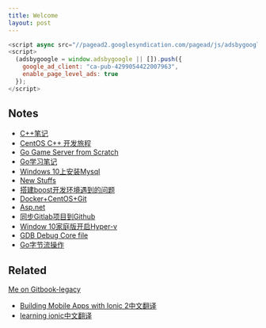 ```yaml
---
title: Welcome
layout: post
---
```

```js
<script async src="//pagead2.googlesyndication.com/pagead/js/adsbygoogle.js"></script>
<script>
  (adsbygoogle = window.adsbygoogle || []).push({
    google_ad_client: "ca-pub-4299054422007963",
    enable_page_level_ads: true
  });
</script>
```
## Notes

* [C++笔记](./notes/cppnotes.md)
* [CentOS C++ 开发旅程](./notes/CentOSCpp开发旅程.md)
* [Go Game Server from Scratch](./notes/goserverfromscratch.md)
* [Go学习笔记](./notes/gogogo.md)
* [Windows 10上安装Mysql](./notes/installmysqlonwin10.md)
* [New Stuffs](./notes/newstuffs.md)
* [搭建boost开发环境遇到的问题](./notes/problemonboost.md)
* [Docker+CentOS+Git](./notes/Docker+CentOS+Git.md)
* [Asp.net](./notes/dotnet.md)
* [同步Gitlab项目到Github](./notes/syncgithubwithgitlab.md)
* [Window 10家庭版开启Hyper-v](./notes/windows10hyperv.md)
* [GDB Debug Core file](./notes/gdbdebug.md)
* [Go字节流操作](./notes/gobinary.md)

## Related

[Me on Gitbook-legacy](https://legacy.gitbook.com/@adobeattheworld)

* [Building Mobile Apps with Ionic 2中文翻译](<https://legacy.gitbook.com/book/adobeattheworld/building-mobile-apps-with-ionic-2/details>)
* [learning ionic中文翻译](<https://legacy.gitbook.com/book/adobeattheworld/learning_ionic_cn_zh/details>)

